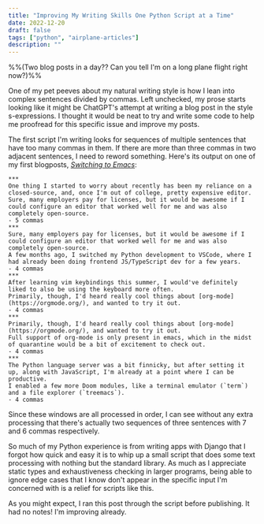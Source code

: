 ```yaml
---
title: "Improving My Writing Skills One Python Script at a Time"
date: 2022-12-20
draft: false
tags: ["python", "airplane-articles"]
description: ""
---
```


%%(Two blog posts in a day?? Can you tell I'm on a long plane flight right now?)%%

One of my pet peeves about my natural writing style is how I lean into complex sentences divided by commas. Left unchecked, my prose starts looking like it might be ChatGPT's attempt at writing a blog post in the style s-expressions. I thought it would be neat to try and write some code to help me proofread for this specific issue and improve my posts.

<!--more-->

The first script I'm writing looks for sequences of multiple sentences that have too many commas in them. If there are more than three commas in two adjacent sentences, I need to reword something. Here's its output on one of my first blogposts, [_Switching to Emacs_](https://davi.sh/blog/2020/03/switching-to-emacs/):

```
***
One thing I started to worry about recently has been my reliance on a closed-source, and, once I'm out of college, pretty expensive editor.
Sure, many employers pay for licenses, but it would be awesome if I could configure an editor that worked well for me and was also completely open-source.
- 5 commas
***
Sure, many employers pay for licenses, but it would be awesome if I could configure an editor that worked well for me and was also completely open-source.
A few months ago, I switched my Python development to VSCode, where I had already been doing frontend JS/TypeScript dev for a few years.
- 4 commas
***
After learning vim keybindings this summer, I would've definitely liked to also be using the keyboard more often.
Primarily, though, I'd heard really cool things about [org-mode](https://orgmode.org/), and wanted to try it out.
- 4 commas
***
Primarily, though, I'd heard really cool things about [org-mode](https://orgmode.org/), and wanted to try it out.
Full support of org-mode is only present in emacs, which in the midst of quarantine would be a bit of excitement to check out.
- 4 commas
***
The Python language server was a bit finnicky, but after setting it up, along with JavaScript, I'm already at a point where I can be productive.
I enabled a few more Doom modules, like a terminal emulator (`term`) and a file explorer (`treemacs`).
- 4 commas
```

Since these windows are all processed in order, I can see without any extra processing that there's actually two sequences of three sentences with 7 and 6 commas respectively.

So much of my Python experience is from writing apps with Django that I forgot how quick and easy it is to whip up a small script that does some text processing with nothing but the standard library. As much as I appreciate static types and exhaustiveness checking in larger programs, being able to ignore edge cases that I know don't appear in the specific input I'm concerned with is a relief for scripts like this.

As you might expect, I ran this post through the script before publishing. It had no notes! I'm improving already.